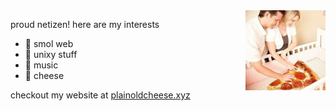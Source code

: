 <img src="me-and-my-child.jpg" align="right">

proud netizen! here are my interests

- 🎸 smol web
- 🐧 unixy stuff
- 🎹 music
- 🧀 cheese

checkout my website at [plainoldcheese.xyz](https://plainoldcheese.xyz/)
